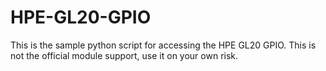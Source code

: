 # HPE-GL20-GPIO
This is the sample python script for accessing the HPE GL20 GPIO. This is not the official module support, use it on your own risk.
